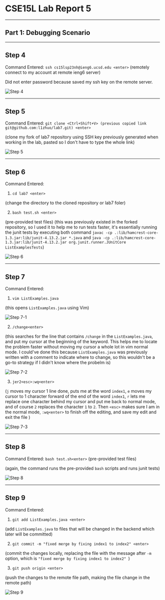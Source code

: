
# **CSE15L Lab Report 5**

---

## Part 1: Debugging Scenario


---

## Step 4 ##

Command Entered: `ssh cs15lsp23nh@ieng6.ucsd.edu <enter>` (remotely connect to my account at remote ieng6 server)

Did not enter password because saved my ssh key on the remote server.

![Step 4](step4.png)



---

## Step 5 ##

Command Entered: `git clone <Ctrl+Shift+V> (previous copied link git@github.com:l1zhuo/lab7.git) <enter>`

(clone my fork of lab7 repository using SSH key previously generated when working in the lab, pasted so I don't have to type the whole link)

![Step 5](step5.png)

---

## Step 6 ##

Command Entered:
1. `cd lab7 <enter>` 

(change the directory to the cloned repository or lab7 foler)

2. `bash test.sh <enter>` 

(pre-provided test files) (this was previously existed in the forked repository, so I used it to help me to run tests faster, it's essentially running the junit tests by executing both command `javac -cp .:lib/hamcrest-core-1.3.jar:lib/junit-4.13.2.jar *.java` and `java -cp .:lib/hamcrest-core-1.3.jar:lib/junit-4.13.2.jar org.junit.runner.JUnitCore ListExamplesTests`)

![Step 6](step6.png)

---

## Step 7 ##

Command Entered:
1. `vim ListExamples.java` 

(this opens `ListExamples.java` using Vim)

![Step 7-1](step7-1.png) 

2. `/change<enter>` 

(this searches for the line that contains `/change` in the `ListExamples.java`, and put my cursor at the beginning of the keyword. This helps me to locate the problem faster without moving my cursor a whole lot in vim normal mode. I could've done this because `ListExamples.java` was previously written with a comment to indicate where to change, so this wouldn't be a go-to strategy if I didn't know where the probelm is)

![Step 7-2](step7-2.png)

3. `jer2<esc>:wq<enter>` 

(`j` moves my cursor 1 line done, puts me at the word `index1`, `e` moves my cursor to 1 character forward of the end of the word `index1`, `r` lets me replace one character behind my cursor and put me back to normal mode, and of course `2` replaces the character `1` to `2`. Then `<esc>` makes sure I am in the normal mode, `:wq<enter>` to finish off the editing, and save my edit and exit the file )

![Step 7-3](step7-3.png)

---

## Step 8 ##

Command Entered: `bash test.sh<enter>` (pre-provided test files)

(again, the command runs the pre-provided `bash` scripts and runs junit tests)

![Step 8](step8.png)

---

## Step 9 ##

Command Entered:
1. `git add ListExamples.java <enter>` 

(add `ListExamples.java` to files that will be changed in the backend which later will be committed)

2. `git commit -m "fixed merge by fixing index1 to index2" <enter>`

(commit the changes locally, replacing the file with the message after `-m` option, which is `"fixed merge by fixing index1 to index2" `)

3. `git push origin <enter>`

(push the changes to the remote file path, making the file change in the remote path)

![Step 9](step9.png)